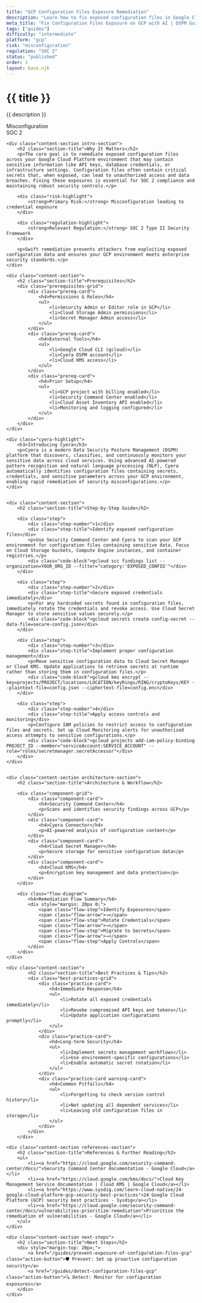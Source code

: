 ```yaml
---
title: "GCP Configuration Files Exposure Remediation"
description: "Learn how to fix exposed configuration files in Google Cloud Platform environments. Follow step-by-step guidance for SOC 2 compliance."
meta_title: "Fix Configuration Files Exposure on GCP with AI | DSPM Guide"
tags: ["guides"]
difficulty: "intermediate"
platform: "gcp"
risk: "misconfiguration"
regulation: "SOC 2"
status: "published"
order: 1
layout: base.njk
---
```


<div class="container">
    <div class="header">
        <h1>{{ title }}</h1>
        <p>{{ description }}</p>
        <div class="badge">Misconfiguration</div>
        <div class="badge regulation">SOC 2</div>
    </div>

    <div class="content-section intro-section">
        <h2 class="section-title">Why It Matters</h2>
        <p>The core goal is to remediate exposed configuration files across your Google Cloud Platform environment that may contain sensitive information like API keys, database credentials, or infrastructure settings. Configuration files often contain critical secrets that, when exposed, can lead to unauthorized access and data breaches. Fixing these exposures is essential for SOC 2 compliance and maintaining robust security controls.</p>
        
        <div class="risk-highlight">
            <strong>Primary Risk:</strong> Misconfiguration leading to credential exposure
        </div>
        
        <div class="regulation-highlight">
            <strong>Relevant Regulation:</strong> SOC 2 Type II Security Framework
        </div>
        
        <p>Swift remediation prevents attackers from exploiting exposed configuration data and ensures your GCP environment meets enterprise security standards.</p>
    </div>

    <div class="content-section">
        <h2 class="section-title">Prerequisites</h2>
        <div class="prerequisites-grid">
            <div class="prereq-card">
                <h4>Permissions & Roles</h4>
                <ul>
                    <li>Security Admin or Editor role in GCP</li>
                    <li>Cloud Storage Admin permissions</li>
                    <li>Secret Manager Admin access</li>
                </ul>
            </div>
            <div class="prereq-card">
                <h4>External Tools</h4>
                <ul>
                    <li>Google Cloud CLI (gcloud)</li>
                    <li>Cyera DSPM account</li>
                    <li>Cloud KMS access</li>
                </ul>
            </div>
            <div class="prereq-card">
                <h4>Prior Setup</h4>
                <ul>
                    <li>GCP project with billing enabled</li>
                    <li>Security Command Center enabled</li>
                    <li>Cloud Asset Inventory API enabled</li>
                    <li>Monitoring and logging configured</li>
                </ul>
            </div>
        </div>
    </div>
	
    <div class="cyera-highlight">
        <h3>Introducing Cyera</h3>
        <p>Cyera is a modern Data Security Posture Management (DSPM) platform that discovers, classifies, and continuously monitors your sensitive data across cloud services. Using advanced AI-powered pattern recognition and natural language processing (NLP), Cyera automatically identifies configuration files containing secrets, credentials, and sensitive parameters across your GCP environment, enabling rapid remediation of security misconfigurations.</p>
    </div>
	

    <div class="content-section">
        <h2 class="section-title">Step-by-Step Guide</h2>
        
        <div class="step">
            <div class="step-number">1</div>
            <div class="step-title">Identify exposed configuration files</div>
            <p>Use Security Command Center and Cyera to scan your GCP environment for configuration files containing sensitive data. Focus on Cloud Storage buckets, Compute Engine instances, and container registries.</p>
            <div class="code-block">gcloud scc findings list --organization=YOUR_ORG_ID --filter="category:'EXPOSED_CONFIG'"</div>
        </div>

        <div class="step">
            <div class="step-number">2</div>
            <div class="step-title">Secure exposed credentials immediately</div>
            <p>For any hardcoded secrets found in configuration files, immediately rotate the credentials and revoke access. Use Cloud Secret Manager to store sensitive values securely.</p>
            <div class="code-block">gcloud secrets create config-secret --data-file=secure-config.json</div>
        </div>

        <div class="step">
            <div class="step-number">3</div>
            <div class="step-title">Implement proper configuration management</div>
            <p>Move sensitive configuration data to Cloud Secret Manager or Cloud KMS. Update applications to retrieve secrets at runtime rather than storing them in configuration files.</p>
            <div class="code-block">gcloud kms encrypt --key=projects/PROJECT/locations/LOCATION/keyRings/RING/cryptoKeys/KEY --plaintext-file=config.json --ciphertext-file=config.enc</div>
        </div>

        <div class="step">
            <div class="step-number">4</div>
            <div class="step-title">Apply access controls and monitoring</div>
            <p>Configure IAM policies to restrict access to configuration files and secrets. Set up Cloud Monitoring alerts for unauthorized access attempts to sensitive configurations.</p>
            <div class="code-block">gcloud projects add-iam-policy-binding PROJECT_ID --member="serviceAccount:SERVICE_ACCOUNT" --role="roles/secretmanager.secretAccessor"</div>
        </div>
    </div>


    <div class="content-section architecture-section">
        <h2 class="section-title">Architecture & Workflow</h2>
        
        <div class="component-grid">
            <div class="component-card">
                <h4>Security Command Center</h4>
                <p>Scans and identifies security findings across GCP</p>
            </div>
            <div class="component-card">
                <h4>Cyera Connector</h4>
                <p>AI-powered analysis of configuration content</p>
            </div>
            <div class="component-card">
                <h4>Cloud Secret Manager</h4>
                <p>Secure storage for sensitive configuration data</p>
            </div>
            <div class="component-card">
                <h4>Cloud KMS</h4>
                <p>Encryption key management and data protection</p>
            </div>
        </div>

        <div class="flow-diagram">
            <h4>Remediation Flow Summary</h4>
            <div style="margin: 20px 0;">
                <span class="flow-step">Identify Exposures</span>
                <span class="flow-arrow">→</span>
                <span class="flow-step">Rotate Credentials</span>
                <span class="flow-arrow">→</span>
                <span class="flow-step">Migrate to Secrets</span>
                <span class="flow-arrow">→</span>
                <span class="flow-step">Apply Controls</span>
            </div>
        </div>
    </div>

	<div class="content-section">
	        <h2 class="section-title">Best Practices & Tips</h2>
	        <div class="best-practices-grid">
	            <div class="practice-card">
	                <h4>Immediate Response</h4>
	                <ul>
	                    <li>Rotate all exposed credentials immediately</li>
	                    <li>Revoke compromised API keys and tokens</li>
	                    <li>Update application configurations promptly</li>
	                </ul>
	            </div>
	            <div class="practice-card">
	                <h4>Long-term Security</h4>
	                <ul>
	                    <li>Implement secrets management workflows</li>
	                    <li>Use environment-specific configurations</li>
	                    <li>Enable automatic secret rotation</li>
	                </ul>
	            </div>
	            <div class="practice-card warning-card">
	                <h4>Common Pitfalls</h4>
	                <ul>
	                    <li>Forgetting to check version control history</li>
	                    <li>Not updating all dependent services</li>
	                    <li>Leaving old configuration files in storage</li>
	                </ul>
	            </div>
	        </div>
	    </div>

    <div class="content-section references-section">
        <h2 class="section-title">References & Further Reading</h2>
        <ul>
            <li><a href="https://cloud.google.com/security-command-center/docs/">Security Command Center documentation - Google Cloud</a></li>
            <li><a href="https://cloud.google.com/kms/docs/">Cloud Key Management Service documentation | Cloud KMS | Google Cloud</a></li>
            <li><a href="https://www.sysdig.com/learn-cloud-native/24-google-cloud-platform-gcp-security-best-practices">24 Google Cloud Platform (GCP) security best practices - Sysdig</a></li>
            <li><a href="https://cloud.google.com/security-command-center/docs/vulnerabilities-prioritize-remediation">Prioritize the remediation of vulnerabilities - Google Cloud</a></li>
        </ul>
    </div>

    <div class="content-section next-steps">
        <h2 class="section-title">Next Steps</h2>
        <div style="margin-top: 20px;">
            <a href="/guides/prevent-exposure-of-configuration-files-gcp" class="action-button">🛡️ Prevent: Set up proactive configuration security</a>
            <a href="/guides/detect-configuration-files-gcp" class="action-button">🔍 Detect: Monitor for configuration exposures</a>
        </div>
    </div>
</div>